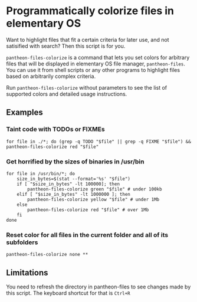 # Programmatically colorize files in elementary OS

Want to highlight files that fit a certain criteria for later use, and not satisified with search? Then this script is for you.

`pantheon-files-colorize` is a command that lets you set colors for arbitrary files that will be displayed in elementary OS file manager, `pantheon-files`. You can use it from shell scripts or any other programs to highlight files based on arbitrarily complex criteria.

Run `pantheon-files-colorize` without parameters to see the list of supported colors and detailed usage instructions.

## Examples

### Taint code with TODOs or FIXMEs
`for file in ./*; do (grep -q TODO "$file" || grep -q FIXME "$file") && pantheon-files-colorize red "$file"`

### Get horrified by the sizes of binaries in /usr/bin
```
for file in /usr/bin/*; do
    size_in_bytes=$(stat --format='%s' "$file")
    if [ "$size_in_bytes" -lt 100000]; then
        pantheon-files-colorize green "$file" # under 100kb
    elif [ "$size_in_bytes" -lt 1000000 ]; then
        pantheon-files-colorize yellow "$file" # under 1Mb
    else
        pantheon-files-colorize red "$file" # over 1Mb
    fi
done
```

### Reset color for all files in the current folder and all of its subfolders
`pantheon-files-colorize none **`


## Limitations

You need to refresh the directory in pantheon-files to see changes made by this script. The keyboard shortcut for that is `Ctrl+R`
